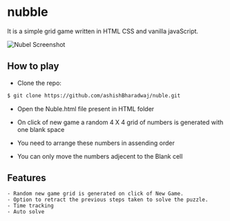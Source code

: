 # nubble

It is a simple grid game written in HTML CSS and vanilla javaScript.

<img src="./asstes/ScreenShot.jpg"
     alt="Nubel Screenshot"/>

## How to play

- Clone the repo:

```bash
$ git clone https://github.com/ashishBharadwaj/nuble.git
```
- Open the Nuble.html file present in HTML folder

- On click of new game a random 4 X 4 grid of numbers is generated with one blank space 

- You need to arrange these numbers in assending order

- You can only move the numbers adjecent to the Blank cell

## Features

    - Random new game grid is generated on click of New Game.
    - Option to retract the previous steps taken to solve the puzzle.
    - Time tracking
    - Auto solve